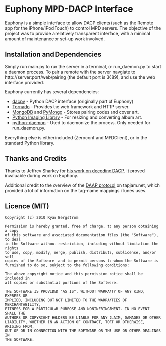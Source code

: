 Euphony MPD-DACP Interface
==========================

Euphony is a simple interface to allow DACP clients (such as the Remote app
for the iPhone/iPod Touch) to control MPD servers. The objective of the
project was to provide a relatively transparent interface, with a minimal
amount of maintenance or set-up work involved.

Installation and Dependencies
-----------------------------

Simply run main.py to run the server in a terminal, or run_daemon.py to
start a daemon process. To pair a remote with the server, navgiate to
http://server:port/web/pairing (the default port is 3689), and use the
web interface provided.

Euphony currently has several dependencies:

* [dacpy][dacpy] - Python DACP interface (originally part of Euphony)
* [Tornado][tornado] - Provides the web framework and HTTP server.
* [MongoDB][mongodb] and [PyMongo][pymongo] - Stores pairing codes and cover art.
* [Python Imaging Library][pil] - For resizing and converting album art.
* [python-daemon][pydaemon] - Used to daemonize the process. Only needed for run_daemon.py.

Everything else is either included (Zeroconf and MPDClient), or in the standard
Python library.

  [dacpy]: http://www.github.com/rbergstrom/dacpy
  [tornado]: http://www.tornadoweb.org/
  [mongodb]: http://www.mongodb.org/
  [pymongo]: http://pypi.python.org/pypi/pymongo/
  [pil]: http://www.pythonware.com/products/pil/
  [pydaemon]: http://pypi.python.org/pypi/python-daemon/

Thanks and Credits
------------------

Thanks to Jeffrey Sharkey for [his work on decoding DACP][sharkey]. It proved
invaluable during work on Euphony.

Additional credit to the overview of the [DAAP protocol][tapjam] on tapjam.net,
which provided a lot of information on the tag-name mappings iTunes uses.

  [sharkey]: http://dacp.jsharkey.org/
  [tapjam]: http://www.tapjam.net/daap/

Licence (MIT)
-------------

    Copyright (c) 2010 Ryan Bergstrom

    Permission is hereby granted, free of charge, to any person obtaining a copy
    of this software and associated documentation files (the "Software"), to deal
    in the Software without restriction, including without limitation the rights
    to use, copy, modify, merge, publish, distribute, sublicense, and/or sell
    copies of the Software, and to permit persons to whom the Software is
    furnished to do so, subject to the following conditions:

    The above copyright notice and this permission notice shall be included in
    all copies or substantial portions of the Software.

    THE SOFTWARE IS PROVIDED "AS IS", WITHOUT WARRANTY OF ANY KIND, EXPRESS OR
    IMPLIED, INCLUDING BUT NOT LIMITED TO THE WARRANTIES OF MERCHANTABILITY,
    FITNESS FOR A PARTICULAR PURPOSE AND NONINFRINGEMENT. IN NO EVENT SHALL THE
    AUTHORS OR COPYRIGHT HOLDERS BE LIABLE FOR ANY CLAIM, DAMAGES OR OTHER
    LIABILITY, WHETHER IN AN ACTION OF CONTRACT, TORT OR OTHERWISE, ARISING FROM,
    OUT OF OR IN CONNECTION WITH THE SOFTWARE OR THE USE OR OTHER DEALINGS IN
    THE SOFTWARE.
